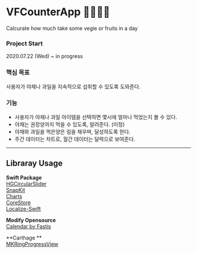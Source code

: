 # VFCounterApp 🥦🥬🍑🍓
Calcurate how much take some vegie or fruits in a day

### Project Start
2020.07.22 (Wed) ~ in progress

### 핵심 목표
사용자가 야채나 과일을 지속적으로 섭취할 수 있도록 도와준다.

### 기능
- 사용자가 야채나 과일 아이템을 선택하면 몇시에 얼마나 먹었는지 볼 수 있다.
- 야채는 권장양까지 먹을 수 있도록, 알려준다. (미정)
- 야채와 과일을 먹은양은 링을 채우며, 달성하도록 한다.
- 주간 데이터는 차트로, 월간 데이터는 달력으로 보여준다.
---
## Libraray Usage
**Swift Package**\
[HGCircularSlider](https://github.com/HamzaGhazouani/HGCircularSlider)\
[SnapKit](http://snapkit.io/)\
[Charts](https://github.com/danielgindi/Charts)\
[CoreStore](https://github.com/JohnEstropia/CoreStore)\
[Localize-Swift](https://github.com/marmelroy/Localize-Swift)

**Modify Opensource**\
[Calendar by Fastis](https://github.com/retailcrm/Fastis)

**Carthage **\
[MKRingProgressView](https://github.com/maxkonovalov/MKRingProgressView)
